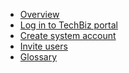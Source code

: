 <!-- - [Domain Terms](domain_terms.md)
- [Usage API](usage_api.md)
- [Onboarding Flow](onboarding_flow.md)
- [TechBiz Tutorial](techBiz_tutorial.md)
- [Create System](create_system.md)
- [Invite Users](invite_users.md) -->

- [Overview](techBiz-overview.md)
- [Log in to TechBiz portal](log-in-to-TechBiz-portal.md)
- [Create system account](create-system.md)
- [Invite users](invite-users.md)
- [Glossary](glossary.md)

